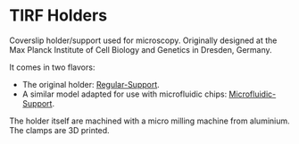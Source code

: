 # TIRF Holders

Coverslip holder/support used for microscopy. Originally designed at the Max Planck Institute of Cell Biology and Genetics in Dresden, Germany.

It comes in two flavors:

- The original holder: [Regular-Support](./Regular-Support).
- A similar model adapted for use with microfluidic chips: [Microfluidic-Support](./Microfluidic-Support).

The holder itself are machined with a micro milling machine from aluminium. The clamps are 3D printed.
